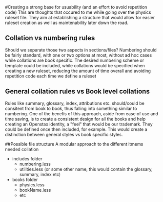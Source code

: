 #Creating a strong base for usuability (and an effort to avoid repetition code)
  This are thoughts that occured to me while going over the physics ruleset file. They aim at establishing a structure that would allow for easier ruleset creation as well as maintenability later down the road. 
  
## Collation vs numbering rules
Should we separate those two aspects in sections/files? 
Numbering should be fairly standard, with one or two options at most, without ad hoc cases while collations are book specific. The desired numbering scheme or template could be included, while collations would be specified when creating a new ruleset, reducing the amount of time overall and avoiding repetition code each time we define a ruleset
  
## General collation rules vs Book level collations
Rules like summary, glossary, index, attributions etc. should/could be consitent from book to book, thus falling into something similar to numbering. One of the benefis of this approach, aside from ease of use and time saving, is to create a consistent design for all the books and help creating an Openstax identity, a "feel" that would be our trademark. They could be defined once then included, for example. This would create a distinction between general styles vs book specific styles. 
  
  
##Possible file structure 
A modular approach to the different itmems needed
collation
  * includes folder
    * numbering.less
    * utilities.less (or some other name, this would contain the glossary, summary, index etc)
  * books folder
    * physics.less
    * bookName.less
    * etc
